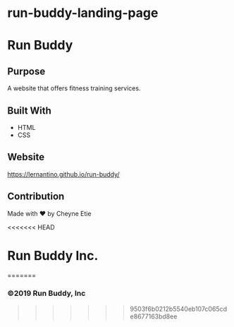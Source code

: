 # run-buddy-landing-page
# Run Buddy

## Purpose
A website that offers fitness training services.

## Built With
* HTML
* CSS

## Website
https://lernantino.github.io/run-buddy/

## Contribution
Made with ❤️ by Cheyne Etie

<<<<<<< HEAD
# Run Buddy Inc.
=======
### ©️2019 Run Buddy, Inc 
>>>>>>> 9503f6b0212b5540eb107c065cde8677163bd8ee
